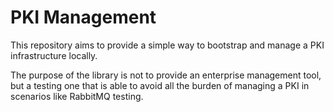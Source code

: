 # PKI Management

This repository aims to provide a simple way to bootstrap and manage a PKI infrastructure locally.

The purpose of the library is not to provide an enterprise management tool, but a testing one that is able to avoid all the burden of managing a PKI in scenarios like RabbitMQ testing.
